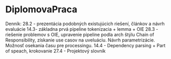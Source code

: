 # DiplomovaPraca
Denník:
28.2 - prezentácia podobných existujúcich riešení, článkov a návrh evaluácie
14.3- základna prvá pipeline tokenizacia + lemma + OIE
28.3 -  riešenie problemov s OIE, upravenie pipeline podla arch štýlu Chain of Responsibility, získanie use casov na uveluáciu. Návrh parametrizácie. Možnosť osekania času pre processingu.
14.4 - Dependency parsing + Part of speach, krokovanie
27.4 - Projektový slovník
